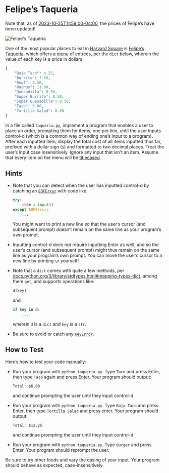 # Felipe’s Taqueria

Note that, as of [2023-10-25T11:59:00-04:00](https://time.cs50.io/20231025T115900-0400), the prices of Felipe’s have been updated!

![Felipe's Taqueria](https://cs50.harvard.edu/python/2022/psets/3/taqueria/felipes-logo.png)

One of the most popular places to eat in [Harvard Square](https://en.wikipedia.org/wiki/Harvard_Square) is [Felipe’s Taqueria](https://www.felipesboston.com/), which offers a [menu](https://www.felipesboston.com/menu) of entrees, per the `dict` below, wherein the value of each key is a price in dollars:

```python
{
    "Baja Taco": 4.25,
    "Burrito": 7.50,
    "Bowl": 8.50,
    "Nachos": 11.00,
    "Quesadilla": 8.50,
    "Super Burrito": 8.50,
    "Super Quesadilla": 9.50,
    "Taco": 3.00,
    "Tortilla Salad": 8.00
}
```

In a file called `taqueria.py`, implement a program that enables a user to place an order, prompting them for items, one per line, until the user inputs control-d (which is a common way of ending one’s input to a program). After each inputted item, display the total cost of all items inputted thus far, prefixed with a dollar sign (`$`) and formatted to two decimal places. Treat the user’s input case insensitively. Ignore any input that isn’t an item. Assume that every item on the menu will be [titlecased](https://docs.python.org/3/library/stdtypes.html#str.title).

## Hints

- Note that you can detect when the user has inputted control-d by catching an [`EOFError`](https://docs.python.org/3/library/exceptions.html#EOFError) with code like:

  ```python
  try:
      item = input()
  except EOFError:
      ...
  ```

  You might want to print a new line so that the user’s cursor (and subsequent prompt) doesn’t remain on the same line as your program’s own prompt.

- Inputting control-d does not require inputting Enter as well, and so the user’s cursor (and subsequent prompt) might thus remain on the same line as your program’s own prompt. You can move the user’s cursor to a new line by printing `\n` yourself!
- Note that a `dict` comes with quite a few methods, per [docs.python.org/3/library/stdtypes.html#mapping-types-dict](https://docs.python.org/3/library/stdtypes.html#mapping-types-dict), among them `get`, and supports operations like:

  ```python
  d[key]
  ```

  and

  ```python
  if key in d:
      ...
  ```

  wherein `d` is a `dict` and `key` is a `str`.

- Be sure to avoid or catch any [`KeyError`](https://docs.python.org/3/library/exceptions.html#KeyError).

## How to Test

Here’s how to test your code manually:

- Run your program with `python taqueria.py`. Type `Taco` and press Enter, then type `Taco` again and press Enter. Your program should output:

  ```
  Total: $6.00
  ```

  and continue prompting the user until they input control-d.

- Run your program with `python taqueria.py`. Type `Baja Taco` and press Enter, then type `Tortilla Salad` and press enter. Your program should output:

  ```
  Total: $12.25
  ```

  and continue prompting the user until they input control-d.

- Run your program with `python taqueria.py`. Type `Burger` and press Enter. Your program should reprompt the user.

Be sure to try other foods and vary the casing of your input. Your program should behave as expected, case-insensitively.
